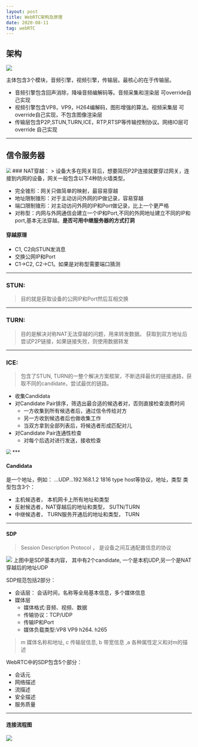 ```yaml
---
layout: post
title: WebRTC架构及原理
date: 2020-08-11
tag: webRTC
---
```


## 架构
![](http://image.smartjames.cn/mweb/20200916/16002625734050.png)


主体包含3个模块，音频引擎，视频引擎，传输层。最核心的在于传输层。
* 音频引擎包含回声消除，降噪音频编解码等。音频采集和渲染层 可override自己实现
* 视频引擎包含VP8，VP9，H264编解码，图形增强的算法。视频采集层 可override自己实现，不包含图像渲染层
* 传输层包含P2P,STUN,TURN,ICE，RTP,RTSP等传输控制协议。网络IO层可override 自己实现

***


## 信令服务器

<img src="http://image.smartjames.cn/mweb/20200916/16002625864892.png" style="zoom:80%" />
### NAT穿越：
> 设备大多在网关背后，想要简历P2P连接就要穿过网关，连接到内网的设备，网关一般包含以下4种防火墙类型。

- 完全锥形：网关只做简单的映射，最容易穿越
- 地址限制锥形：对于主动访问外网的IP做记录，容易穿越
- 端口限制锥形：对主动访问外网的IP和Port做记录，比上一个更严格
- 对称型：内网与外网通信会建立一个IP和Port,不同的外网地址建立不同的IP和port,基本无法穿越。**是否可用中继服务器的方式打洞**

#### 穿越原理
- C1, C2向STUN发消息
- 交换公网IP和Port
- C1->C2, C2->C1。如果是对称型需要端口猜测
 
***

### STUN:
> 目的就是获取设备的公网IP和Port然后互相交换

***

### TURN:
> 目的是解决对称NAT无法穿越的问题，用来转发数据。
> 获取到双方地址后尝试P2P链接，如果链接失败，则使用数据转发
 
***
### ICE:
> 包含了STUN, TURN的一整个解决方案框架，不断选择最优的链接通路，获取不同的candidate，尝试最优的链路。

- 收集Candidata
- 对Candidate Pair排序，筛选出最合适的候选者对，否则直接检查浪费时间
    -  一方收集到所有候选者后，通过信令传给对方
    -  另一方收到候选者后也做收集工作
    -  当双方拿到全部列表后，将候选者形成匹配对儿
- 对Candidate Pair连通性检查
    - 对每个后选对进行发送，接收检查 

<img src="http://image.smartjames.cn/mweb/20200916/16002626005389.png" style="zoom:80%" />
***

#### Candidata
是一个地址，例如： ...UDP...192.168.1.2  1816 type host等协议，地址，类型
类型包含3个：
- 主机候选者， 本机网卡上所有地址和类型
- 反射候选者，NAT穿越后的地址和类型， SUTN/TURN
- 中继候选者， TURN服务开通后的地址和类型， TURN

***

#### SDP
> Session Description Protocol ， 是设备之间互通配置信息的协议

![](http://image.smartjames.cn/mweb/20200916/16002626096788.png)
上图中是SDP基本内容， 其中有2个candidate, 一个是本机UDP,另一个是NAT穿越后的地址UDP

SDP规范包括2部分：
- 会话层： 会话时间，名称等全局基本信息，多个媒体信息
- 媒体层
    - 媒体格式:音频、视频、数据
    - 传输协议：TCP/UDP
    - 传输IP和Port
    - 媒体负载类型:VP8 VP9 h264. h265

> m 媒体名称和地址, c 传输层信息, b 带宽信息 ,a 各种属性定义和对m的描述

WebRTC中的SDP包含5个部分：
- 会话元
- 网络描述
- 流描述
- 安全描述
- 服务质量

***
 
#### 连接流程图
![](http://image.smartjames.cn/mweb/20200916/16002626241435.png)





